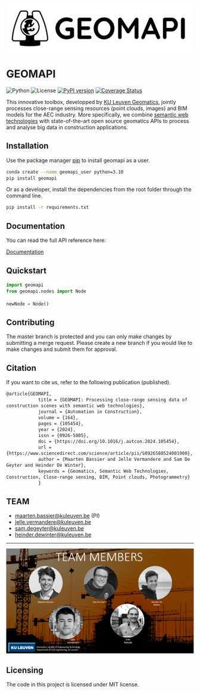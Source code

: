 

![geomapiLogo](docs/source/_static/geomapi_logo_B.png?width=64)

# GEOMAPI
![Python](https://img.shields.io/pypi/pyversions/geomapi.svg?logo=python&logoColor=FBE072)
![License](https://img.shields.io/pypi/l/geomapi)
[![PyPI version](https://badge.fury.io/py/geomapi.svg)](https://badge.fury.io/py/geomapi)
[![Coverage Status](https://coveralls.io/repos/github/KU-Leuven-Geomatics/geomapi/badge.svg?branch=main)](https://coveralls.io/github/KU-Leuven-Geomatics/geomapi?branch=main)

This innovative toolbox, developped by [KU Leuven Geomatics](https://iiw.kuleuven.be/onderzoek/geomatics), jointly processes close-range sensing resources (point clouds, images) and BIM models for the AEC industry. 
More specifically, we combine [semantic web technologies](https://en.wikipedia.org/wiki/Semantic_Web) with state-of-the-art open source geomatics APIs
to process and analyse big data in construction applications.

## Installation

Use the package manager [pip](https://pypi.org/project/geomapi) to install geomapi as a user.

```bash
conda create --name geomapi_user python=3.10
pip install geomapi
```

Or as a developer, install the dependencies from the root folder through the command line.

```bash
pip install -r requirements.txt
```

## Documentation

You can read the full API reference here:

[Documentation](https://ku-leuven-geomatics.github.io/geomapi/index.html)


## Quickstart

```py
import geomapi
from geomapi.nodes import Node

newNode = Node()
```

## Contributing

The master branch is protected and you can only make changes by submitting a merge request. 
Please create a new branch if you would like to make changes and submit them for approval.

## Citation
If you want to cite us, refer to the following publication (published). 
```
@article{GEOMAPI,
            title = {GEOMAPI: Processing close-range sensing data of construction scenes with semantic web technologies},
            journal = {Automation in Construction},
            volume = {164},
            pages = {105454},
            year = {2024},
            issn = {0926-5805},
            doi = {https://doi.org/10.1016/j.autcon.2024.105454},
            url = {https://www.sciencedirect.com/science/article/pii/S0926580524001900},
            author = {Maarten Bassier and Jelle Vermandere and Sam De Geyter and Heinder De Winter},
            keywords = {Geomatics, Semantic Web Technologies, Construction, Close-range sensing, BIM, Point clouds, Photogrammetry}
            }
```
## TEAM
- maarten.bassier@kuleuven.be (PI)
- jelle.vermandere@kuleuven.be
- sam.degeyter@kuleuven.be
- heinder.dewinter@kuleuven.be
---
![team](docs/source/_static/geomapi_team.PNG?width=64)

## Licensing
The code in this project is licensed under MIT license.
